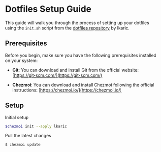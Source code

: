 # Dotfiles Setup Guide

This guide will walk you through the process of setting up your dotfiles using the `init.sh` script from the [dotfiles repository](https://github.com/lkaric/dotfiles) by lkaric.

## Prerequisites

Before you begin, make sure you have the following prerequisites installed on your system:

- **Git**: You can download and install Git from the official website: [https://git-scm.com/](https://git-scm.com/)

- **Chezmoi**: You can download and install Chezmoi following the official instructions: [https://chezmoi.io/](https://chezmoi.io/)

## Setup

Initial setup

```sh
$chezmoi init --apply lkaric
```

Pull the latest changes

```sh
$ chezmoi update
```

